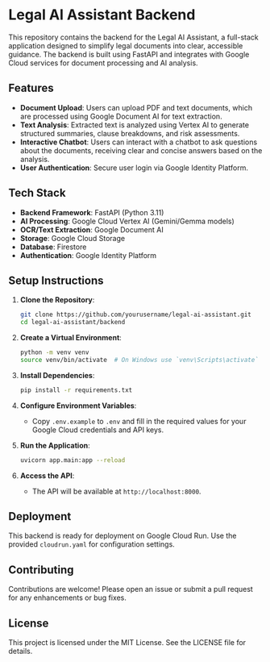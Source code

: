 # Legal AI Assistant Backend

This repository contains the backend for the Legal AI Assistant, a full-stack application designed to simplify legal documents into clear, accessible guidance. The backend is built using FastAPI and integrates with Google Cloud services for document processing and AI analysis.

## Features

- **Document Upload**: Users can upload PDF and text documents, which are processed using Google Document AI for text extraction.
- **Text Analysis**: Extracted text is analyzed using Vertex AI to generate structured summaries, clause breakdowns, and risk assessments.
- **Interactive Chatbot**: Users can interact with a chatbot to ask questions about the documents, receiving clear and concise answers based on the analysis.
- **User Authentication**: Secure user login via Google Identity Platform.

## Tech Stack

- **Backend Framework**: FastAPI (Python 3.11)
- **AI Processing**: Google Cloud Vertex AI (Gemini/Gemma models)
- **OCR/Text Extraction**: Google Document AI
- **Storage**: Google Cloud Storage
- **Database**: Firestore
- **Authentication**: Google Identity Platform

## Setup Instructions

1. **Clone the Repository**:
   ```bash
   git clone https://github.com/yourusername/legal-ai-assistant.git
   cd legal-ai-assistant/backend
   ```

2. **Create a Virtual Environment**:
   ```bash
   python -m venv venv
   source venv/bin/activate  # On Windows use `venv\Scripts\activate`
   ```

3. **Install Dependencies**:
   ```bash
   pip install -r requirements.txt
   ```

4. **Configure Environment Variables**:
   - Copy `.env.example` to `.env` and fill in the required values for your Google Cloud credentials and API keys.

5. **Run the Application**:
   ```bash
   uvicorn app.main:app --reload
   ```

6. **Access the API**:
   - The API will be available at `http://localhost:8000`.

## Deployment

This backend is ready for deployment on Google Cloud Run. Use the provided `cloudrun.yaml` for configuration settings.

## Contributing

Contributions are welcome! Please open an issue or submit a pull request for any enhancements or bug fixes.

## License

This project is licensed under the MIT License. See the LICENSE file for details.